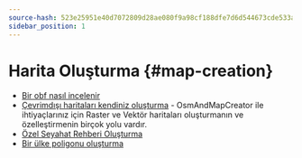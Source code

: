 ```yaml
---
source-hash: 523e25951e40d7072809d28ae080f9a98cf188dfe7d6d544673cde533a4315c9
sidebar_position: 1
---
```


# Harita Oluşturma {#map-creation}

* [Bir obf nasıl incelenir](./how-to-inspect-an-obf.md)
* [Çevrimdışı haritaları kendiniz oluşturma](./create-offline-maps-yourself.md) - OsmAndMapCreator ile ihtiyaçlarınız için Raster ve Vektör haritaları oluşturmanın ve özelleştirmenin birçok yolu vardır.
* [Özel Seyahat Rehberi Oluşturma](create_travel_guide.md)
* [Bir ülke poligonu oluşturma](./creating-a-country-polygon.md)